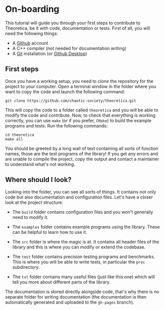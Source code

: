 # On-boarding
This tutorial will guide you through your first steps to contribute to Theoretica,
be it with code, documentation or tests. First of all, you will need the following things:
- A [Github](https://github.com) account
- A C++ compiler (not needed for documentation writing)
- A [Git](https://git-scm.com/downloads) installation (or [Github Desktop](https://desktop.github.com/download/))

## First steps
Once you have a working setup, you need to _clone_ the repository for the project to your computer.
Open a terminal window in the folder where you want to copy the code and launch the following command:

```
git clone https://github.com/chaotic-society/theoretica.git
```

This will copy the code to a folder called `theoretica` and you will be able to modify the code and contribute.
Now, to check that everything is working correctly, you can use `make` (or if you prefer, `CMake`) to build the
example programs and tests. Run the following commands:

```
cd theoretica
make all
```

You should be greeted by a long wall of text containing all sorts of function names, those are the test programs of the library!
If you get any errors and are unable to compile the project, copy the output and contact a maintainer to understand what's not working.

## Where should I look?
Looking into the folder, you can see all sorts of things. It contains not only code but also documentation and configuration files.
Let's have a closer look at the project structure:

- The `build` folder contains configuration files and you won't generally need to modify it.

- The `examples` folder contains example programs using the library. These can be helpful to learn how to use it.

- The `src` folder is where the magic is at. It contains all header files of the library and this is where you can modify or extend the codebase.

- The `test` folder contains precision testing programs and benchmarks. This is where you will be able to write tests, in particular the `prec` subdirectory.

- The `txt` folder contains many useful files (just like this one) which will tell you more about different parts of the library.

The documentation is stored directly alongside code, that's why there is no separate folder for writing documentation (the documentation is then automatically generated and uploaded to the `gh-pages` branch).
